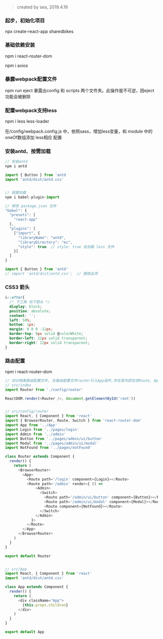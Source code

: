 > created by sea, 2019.4.16

### 起步，初始化项目
npx create-react-app sharedbikes

### 基础依赖安装
npm i react-router-dom

npm i axios

### 暴露webpack配置文件
npm run eject
暴露出config 和 scripts 两个文件夹。此操作是不可逆，因eject功能会被删除

### 配置webpack支持less
npm i less less-loader

在/config/webpack.config.js 中，依照sass，增加less变量，和 module 中的oneOf数组添加 less相应 配置

### 安装antd、按需加载

```JavaScript
// 安装antd
npm i antd 

import { Button } from 'antd
import 'antd/dist/antd.css'


// 按需加载
npm i babel-plugin-import

// 修改 package.json 文件
"babel": {
  "presets": [
    "react-app"
  ],
  "plugins": [
    ["import", {
      "libraryName": "antd",
      "libraryDirectory": "es",
      "style": true  // style: true 会加载 less 文件
    }]
  ]
}

import { Button } from 'antd'
// import 'antd/dist/antd.css';  // 删除此项

```

### CSS3 箭头
```CSS
&::after{
  /* 下三角 向下箭头 */
  display: block;
  position: absolute;
  content: '';
  left: 50%;
  bottom: 1px;
  margin: 0 0 0 -12px;
  border-top: 9px solid @colorWhite;
  border-left: 12px solid transparent;
  border-right: 12px solid transparent;
}
```

###  路由配置
npm i react-router-dom

```JavaScript
// 切分隔离路由配置文件, 在路由配置文件router引入App组件,并在其内部包含Route, App组件只有{this.props.children}
// src/index
import Router from './config/router'

ReactDOM.render(<Router />, document.getElementById('root'))


// src/config/router
import React, { Component } from 'react'
import { BrowserRouter, Route, Switch } from 'react-router-dom'
import App from '../App'
import Login from '../pages/login'
import Admin from '../admin'
import Button from '../pages/admin/ui/button'
import Modal from '../pages/admin/ui/modal'
import NotFound from '../pages/notFound'

class Router extends Component {
  render() {
    return (
      <BrowserRouter>
        <App>
          <Route path='/login' component={Login}></Route>
          <Route path='/admin' render={ () => 
              <Admin>
                <Switch>
                  <Route path='/admin/ui/button' component={Button}></Route>
                  <Route path='/admin/ui/modal' component={Modal}></Route>
                  <Route component={NotFound}></Route>
                </Switch>
              </Admin>
            }>
          </Route>
        </App>
      </BrowserRouter>
    )
  }
}

export default Router


// src/App
import React, { Component } from 'react'
import 'antd/dist/antd.css'

class App extends Component {
  render() {
    return (
      <div className="App">
        {this.props.children}
      </div>
    )
  }
}

export default App
```